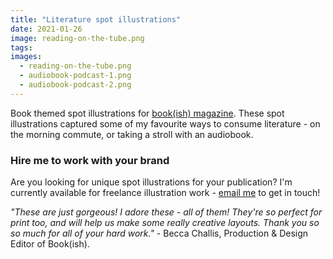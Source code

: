 ```yaml
---
title: "Literature spot illustrations"
date: 2021-01-26
image: reading-on-the-tube.png
tags:
images:
  - reading-on-the-tube.png
  - audiobook-podcast-1.png
  - audiobook-podcast-2.png
---
```


Book themed spot illustrations for [book(ish) magazine](https://www.instagram.com/bookish_mag). These spot illustrations captured some of my favourite ways to consume literature - on the morning commute, or taking a stroll with an audiobook.

### Hire me to work with your brand
Are you looking for unique spot illustrations for your publication? I'm currently available for freelance illustration work - [email me](mailto:vicky.hughes@hotmail.com) to get in touch!

*"These are just gorgeous! I adore these - all of them! They're so perfect for print too, and will help us make some really creative layouts. Thank you so so much for all of your hard work."* - Becca Challis, Production & Design Editor of Book(ish).

